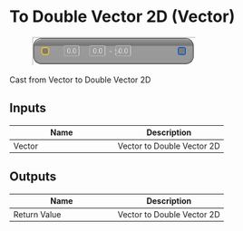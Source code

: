 # To Double Vector 2D (Vector)

<div align="left" data-full-width="false">

<figure><img src="To_Double_Vector_2D_(Vector).png" alt=""><figcaption></figcaption></figure>

</div>

Cast from Vector to Double Vector 2D

## Inputs

<table>
<thead><tr><th width="170">Name</th><th>Description</th></tr></thead>
<tbody>
<tr><td>Vector</td><td>Vector to Double Vector 2D</td></tr>
</tbody>
</table>

## Outputs

<table>
<thead><tr><th width="170">Name</th><th>Description</th></tr></thead>
<tbody>
<tr><td>Return Value</td><td>Vector to Double Vector 2D</td></tr>
</tbody>
</table>